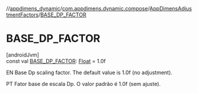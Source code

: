 //[appdimens_dynamic](../../../README.md)/[com.appdimens.dynamic.compose](../README.md)/[AppDimensAdjustmentFactors](README.md)/[BASE_DP_FACTOR](-b-a-s-e_-d-p_-f-a-c-t-o-r.md)

# BASE_DP_FACTOR

[androidJvm]\
const val [BASE_DP_FACTOR](-b-a-s-e_-d-p_-f-a-c-t-o-r.md): [Float](https://kotlinlang.org/api/core/kotlin-stdlib/kotlin/-float/index.html) = 1.0f

EN Base Dp scaling factor. The default value is 1.0f (no adjustment).

PT Fator base de escala Dp. O valor padrão é 1.0f (sem ajuste).